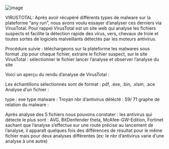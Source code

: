   
![image](https://github.com/MichalonCarpino/Tools_Legal_Utilisation/blob/main/Tools_Legal_Utilisation/VirusTotal/Capture2.PNG)

VIRUSTOTAL:
Après avoir récupéré différents types de malware sur la plateforme “any run”, nous avons voulu essayer d’analyser ces derniers via VirusTotal.
Pour rappel VirusTotal est un site web qui analyse les fichiers suspects et facilite la détection rapide des virus, vers, chevaux de troie et toutes sortes de logiciels malveillants détectés par les moteurs antivirus.

Procédure suivie :
téléchargeons sur la plateforme les malwares sous format .zip
pour chaque fichier, extraire le fichier suspect,
sur le site VirusTotal : sélectionner le fichier 
lancer l’analyse et observer l’analyse du site

Voici un aperçu du rendu d’analyse de VirusTotal :


Les échantillons sélectionnés sont de format : pdf, .exe, .bin, .xlsm, .ace
Analyse d’un fichier : 


type : exe
type malware : Troyan
nbr d’antivirus détécté : 59/ 71
graphe de relation du malware :





Après analyse des 5 fichiers nous pouvons constater :
les antivirus qui détecte le plus sont : AVG, BitDenfender theta, McAfee-GW-Edition, Fortinet
sachant que l’analyse s’effectue sur une route précise au lancement de l’analyse, il apparaît quelques fois des différences de résultat pour le même fichier mais pour deux analyses différentes (ex: le nbr d’antivirus varie d’une analyse à une autre)

